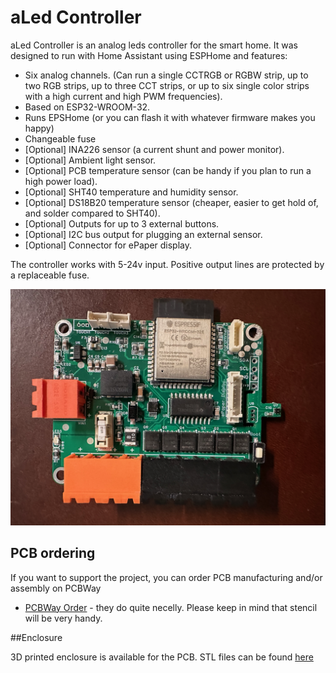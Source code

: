 # aLed Controller

aLed Controller is an analog leds controller for the smart home. It was designed to run with Home Assistant using ESPHome and features:

-  Six analog channels. (Can run a single CCTRGB or RGBW strip, up to two RGB strips, up to three CCT strips, or up to six single color strips with a high current and high PWM frequencies).
- Based on ESP32-WROOM-32.
- Runs EPSHome (or you can flash it with whatever firmware makes you happy)
- Changeable fuse
- [Optional] INA226 sensor (a current shunt and power monitor).
- [Optional] Ambient light sensor.
- [Optional] PCB temperature sensor (can be handy if you plan to run a high power load).
- [Optional] SHT40 temperature and humidity sensor.
- [Optional] DS18B20 temperature sensor (cheaper, easier to get hold of, and solder compared to SHT40).
- [Optional] Outputs for up to 3 external buttons.
- [Optional] I2C bus output for plugging an external sensor.
- [Optional] Connector for ePaper display.

The controller works with 5-24v input. Positive output lines are protected by a replaceable fuse.

![aLed Controller](resources/Images/PCB-Front.png)

## PCB ordering

If you want to support the project, you can order PCB manufacturing and/or assembly on PCBWay

- [PCBWay Order](https://www.pcbway.com/project/shareproject/aLed_Controller_v2_4e3c079f.html) - they do quite necelly. Please keep in mind that stencil will be very handy. 

##Enclosure

3D printed enclosure is available for the PCB. STL files can be found [here](https://github.com/dlsnet/aLed-Controller/tree/main/resources/Case%20STL)